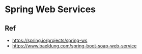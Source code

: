 # Spring Web Services


## Ref
* https://spring.io/projects/spring-ws
* https://www.baeldung.com/spring-boot-soap-web-service
